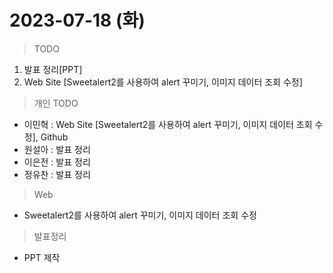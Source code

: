 # 2023-07-18 (화)

> TODO
1. 발표 정리[PPT]
2. Web Site [Sweetalert2를 사용하여 alert 꾸미기, 이미지 데이터 조회 수정]


> 개인 TODO
- 이민혁 : Web Site [Sweetalert2를 사용하여 alert 꾸미기, 이미지 데이터 조회 수정], Github
- 원설아 : 발표 정리
- 이은전 : 발표 정리
- 정유찬 : 발표 정리


> Web
- Sweetalert2를 사용하여 alert 꾸미기, 이미지 데이터 조회 수정

> 발표정리
- PPT 제작
